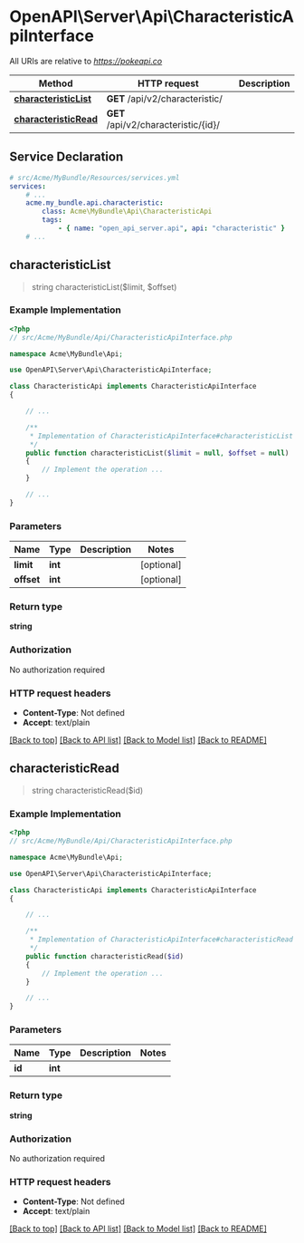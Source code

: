 # OpenAPI\Server\Api\CharacteristicApiInterface

All URIs are relative to *https://pokeapi.co*

Method | HTTP request | Description
------------- | ------------- | -------------
[**characteristicList**](CharacteristicApiInterface.md#characteristicList) | **GET** /api/v2/characteristic/ | 
[**characteristicRead**](CharacteristicApiInterface.md#characteristicRead) | **GET** /api/v2/characteristic/{id}/ | 


## Service Declaration
```yaml
# src/Acme/MyBundle/Resources/services.yml
services:
    # ...
    acme.my_bundle.api.characteristic:
        class: Acme\MyBundle\Api\CharacteristicApi
        tags:
            - { name: "open_api_server.api", api: "characteristic" }
    # ...
```

## **characteristicList**
> string characteristicList($limit, $offset)



### Example Implementation
```php
<?php
// src/Acme/MyBundle/Api/CharacteristicApiInterface.php

namespace Acme\MyBundle\Api;

use OpenAPI\Server\Api\CharacteristicApiInterface;

class CharacteristicApi implements CharacteristicApiInterface
{

    // ...

    /**
     * Implementation of CharacteristicApiInterface#characteristicList
     */
    public function characteristicList($limit = null, $offset = null)
    {
        // Implement the operation ...
    }

    // ...
}
```

### Parameters

Name | Type | Description  | Notes
------------- | ------------- | ------------- | -------------
 **limit** | **int**|  | [optional]
 **offset** | **int**|  | [optional]

### Return type

**string**

### Authorization

No authorization required

### HTTP request headers

 - **Content-Type**: Not defined
 - **Accept**: text/plain

[[Back to top]](#) [[Back to API list]](../../README.md#documentation-for-api-endpoints) [[Back to Model list]](../../README.md#documentation-for-models) [[Back to README]](../../README.md)

## **characteristicRead**
> string characteristicRead($id)



### Example Implementation
```php
<?php
// src/Acme/MyBundle/Api/CharacteristicApiInterface.php

namespace Acme\MyBundle\Api;

use OpenAPI\Server\Api\CharacteristicApiInterface;

class CharacteristicApi implements CharacteristicApiInterface
{

    // ...

    /**
     * Implementation of CharacteristicApiInterface#characteristicRead
     */
    public function characteristicRead($id)
    {
        // Implement the operation ...
    }

    // ...
}
```

### Parameters

Name | Type | Description  | Notes
------------- | ------------- | ------------- | -------------
 **id** | **int**|  |

### Return type

**string**

### Authorization

No authorization required

### HTTP request headers

 - **Content-Type**: Not defined
 - **Accept**: text/plain

[[Back to top]](#) [[Back to API list]](../../README.md#documentation-for-api-endpoints) [[Back to Model list]](../../README.md#documentation-for-models) [[Back to README]](../../README.md)

